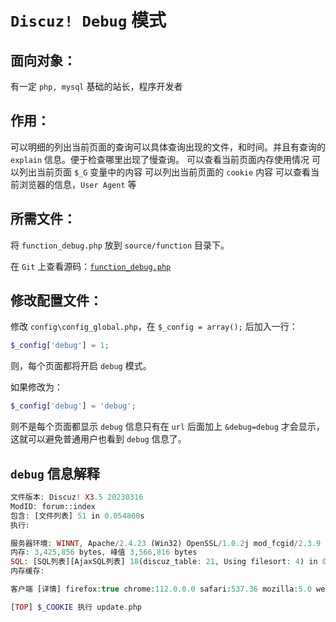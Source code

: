 # `Discuz! Debug` 模式
## 面向对象：
有一定 `php, mysql` 基础的站长，程序开发者

## 作用：
可以明细的列出当前页面的查询可以具体查询出现的文件，和时间。并且有查询的 `explain` 信息。便于检查哪里出现了慢查询。 可以查看当前页面内存使用情况 可以列出当前页面 `$_G` 变量中的内容 可以列出当前页面的 `cookie` 内容 可以查看当前浏览器的信息，`User Agent` 等

## 所需文件：
将 `function_debug.php` 放到 `source/function` 目录下。

在 `Git` 上查看源码：[`function_debug.php`](https://gitee.com/Discuz/DiscuzX/raw/v3.5/upload/source/function/function_debug.php)

## 修改配置文件：
修改 `config\config_global.php`，在 `$_config = array();` 后加入一行：


```php
$_config['debug'] = 1;
```
则，每个页面都将开启 `debug` 模式。

如果修改为：


```php
$_config['debug'] = 'debug';
```
则不是每个页面都显示 `debug` 信息只有在 `url` 后面加上 `&debug=debug` 才会显示，这就可以避免普通用户也看到 `debug` 信息了。

## `debug` 信息解释

```php
文件版本: Discuz! X3.5 20230316
ModID: forum::index
包含: [文件列表] 51 in 0.054800s
执行:

服务器环境: WINNT, Apache/2.4.23 (Win32) OpenSSL/1.0.2j mod_fcgid/2.3.9 MySQL/5.7.26(db_driver_mysqli)
内存: 3,425,856 bytes, 峰值 3,566,816 bytes
SQL: [SQL列表][AjaxSQL列表] 18(discuz_table: 21, Using filesort: 4) in 0.130452s
内存缓存:

客户端 [详情] firefox:true chrome:112.0.0.0 safari:537.36 mozilla:5.0 webkit:537.36

[TOP] $_COOKIE 执行 update.php

```
